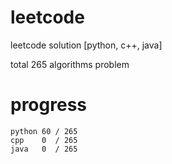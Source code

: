# leetcode
leetcode solution [python, c++, java]

total 265 algorithms problem
# progress	
	python 60 / 265
	cpp    0  / 265
	java   0  / 265

